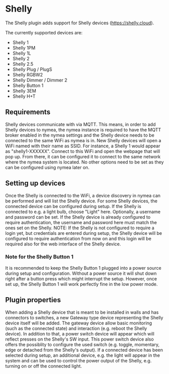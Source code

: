 # Shelly

The Shelly plugin adds support for Shelly devices (https://shelly.cloud).

The currently supported devices are:
* Shelly 1
* Shelly 1PM
* Shelly 1L
* Shelly 2
* Shelly 2.5
* Shelly Plug / PlugS
* Shelly RGBW2
* Shelly Dimmer / Dimmer 2
* Shelly Button 1
* Shelly 3EM
* Shelly H+T

## Requirements
Shelly devices communicate with via MQTT. This means, in order to add Shelly devices to nymea, the nymea instance is required
to have the MQTT broker enabled in the nymea settings and the Shelly device needs to be connected to the same WiFi as nymea is
in. New Shelly devices will open a WiFi named with their name as SSID. For instance, a Shelly 1 would appear as "shelly1-XXXXXX".
Connect to this WiFi and open the webpage that will pop up. From there, it can be configured it to connect to the same
network where the nymea system is located. No other options need to be set as they can be configured using nymea later on.


## Setting up devices
Once the Shelly is connected to the WiFi, a device discovery in nymea can be performed and will list the Shelly device.
For some Shelly devices, the connected device can be configured during setup. If the Shelly is connected to e.g. a light bulb,
choose "Light" here. Optionally, a username and password can be set. If the Shelly device is already configured to require
authentication, the username and password here must match the ones set on the Shelly. NOTE: If the Shelly is not configured
to require a login yet, but credentials are entered during setup, the Shelly device will be configured to require authentication
from now on and this login will be required also for the web interface of the Shelly device.

### Note for the Shelly Button 1
It is recommended to keep the Shelly Button 1 plugged into a power source during setup and configuration. Without a power source
it will shut down right after a button press which might interrupt the setup. However, once set up, the Shelly Button 1 will work
perfectly fine in the low power mode.

## Plugin properties
When adding a Shelly device that is meant to be installed in walls and has connectors to switches, a new Gateway type device 
representing the Shelly device itself will be added. The gateway device allow basic monitoring (such as the connected state)
and interaction (e.g. reboot the Shelly device). In addition to that, a power switch device will appear which will reflect
presses on the Shelly's SW input. This power switch device also offers the possiblity to configure the used switch (e.g. 
toggle, momentary, edge or detached from the Shelly's output). If a connected device has been selected during setup, an
additional device, e.g. the light will appear in the system and can be used to control the power output of the Shelly,
e.g. turning on or off the connected light.
